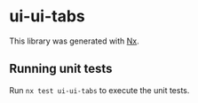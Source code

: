 # ui-ui-tabs

This library was generated with [Nx](https://nx.dev).

## Running unit tests

Run `nx test ui-ui-tabs` to execute the unit tests.
